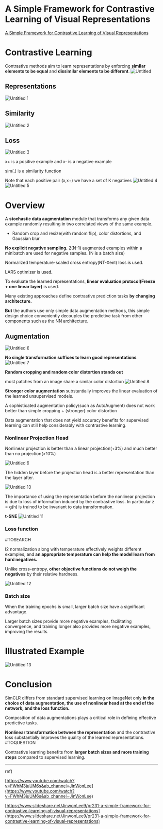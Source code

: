 # A Simple Framework for Contrastive Learning of Visual Representations

[A Simple Framework for Contrastive Learning of Visual Representations](https://arxiv.org/abs/2002.05709)

# Contrastive Learning

Contrastive methods aim to learn representations by enforcing **similar elements to be equal** and **dissimilar elements to be different**.
![Untitled](https://user-images.githubusercontent.com/69357689/156972258-0eb63be0-d2ed-4ef6-8abe-56e2d7c37084.png)


## Representations
![Untitled 1](https://user-images.githubusercontent.com/69357689/156972348-9e44ebef-c017-4ca2-adb9-e5d4e218ca46.png)


## Similarity
![Untitled 2](https://user-images.githubusercontent.com/69357689/156972358-04bd1d66-8f37-4ebb-908e-ecb1e61b9a78.png)


## Loss
![Untitled 3](https://user-images.githubusercontent.com/69357689/156972364-9b09936d-cfd0-4715-99c1-abf4e36fe47c.png)


x+ is a positive example and x- is a negative example

sim(.) is a similarity function

Note that each positive pair (x,x+) we have a set of K negatives
![Untitled 4](https://user-images.githubusercontent.com/69357689/156972395-5508c5ae-5406-4b3c-9bad-b6bbc6749a61.png)
![Untitled 5](https://user-images.githubusercontent.com/69357689/156972400-b6661226-7f63-4680-8930-29a552d3e56b.png)


# Overview

A **stochastic data augmentation** module that transforms any given data example randomly resulting in two correlated views of the same example.

- Random crop and resize(with random flip), color distortions, and Gaussian blur

**No explicit negative sampling.** 2(N-1) augmented examples within a minibatch are used for negative samples. (N is a batch size)

Normalized temperature-scaled cross entropy(NT-Xent) loss is used.

LARS optimizer is used.

To evaluate the learned representations, **linear evaluation protocol(Freeze + one linear layer)** is
used.

Many existing approaches define contrastive prediction tasks **by changing architecture.** 

**But** the authors use only simple data augmentation methods, this simple design choice conveniently decouples the predictive task from other components such as the NN architecture.

## Augmentation
![Untitled 6](https://user-images.githubusercontent.com/69357689/156972419-8211e53a-9381-4f69-b1a3-65ba0aaa0d4b.png)


**No single transformation suffices to learn good representations**
![Untitled 7](https://user-images.githubusercontent.com/69357689/156972431-428a8f62-e7b8-4529-8a3b-a84d388d69c8.png)

**Random cropping and random color distortion stands out**


most patches from an image share a similar color distortion
![Untitled 8](https://user-images.githubusercontent.com/69357689/156972443-b43681b0-b7a0-41b7-a4bb-8f47b3e04ab0.png)


**Stronger color augmentation** substantially improves the linear evaluation of the learned unsupervised models.

A sophisticated augmentation policy(such as AutoAugment) does not work better than simple cropping + (stronger) color distortion

Data augmentation that does not yield accuracy benefits for supervised learning can still help considerably with contrastive learning.

### Nonlinear Projection Head

Nonlinear projection is better than a linear projection(+3%) and much better than no projection(>10%)

![Untitled 9](https://user-images.githubusercontent.com/69357689/156972477-1a924596-993d-4f8a-a2c1-1bfd4229fc5b.png)

The hidden layer before the projection head is a better representation than the layer after.

![Untitled 10](https://user-images.githubusercontent.com/69357689/156972486-810dc369-6c04-4132-92b6-e173866e77b2.png)

The importance of using the representation before the nonlinear projection is due to loss of information induced by the contrastive loss. In particular z = g(h) is trained to be invariant to data
transformation.

**t-SNE**
![Untitled 11](https://user-images.githubusercontent.com/69357689/156972496-0616cee3-0352-4ed0-ae5a-67bae33213af.png)


### Loss function

#TOSEARCH

l2 normalization along with temperature effectively weights different examples, and **an appropriate temperature can help the model learn from hard negatives.**

Unlike cross-entropy, **other objective functions do not weigh the negatives** by their relative hardness.

![Untitled 12](https://user-images.githubusercontent.com/69357689/156972506-08832bf4-3db5-4d7d-bfd3-a994e12050da.png)

### Batch size

When the training epochs is small, larger batch size have a significant advantage.

Larger batch sizes provide more negative examples, facilitating convergence, and training longer also provides more negative examples, improving the results.

# Illustrated Example
![Untitled 13](https://user-images.githubusercontent.com/69357689/156972521-db5d4816-599e-4045-b36f-e32c268687fa.png)


# Conclusion

SimCLR differs from standard supervised learning on ImageNet only **in the choice of data augmentation, the use of nonlinear head at the end of the network, and the loss function.**

Composition of data augmentations plays a critical role in defining effective predictive tasks.

**Nonlinear transformation between the representation** and the contrastive loss substantially improves the quality of the learned representations. #TOQUESTION

Contrastive learning benefits from **larger batch sizes and more training steps** compared to supervised learning.

---

ref)

[https://www.youtube.com/watch?v=FWhM3juUM6s&ab_channel=JinWonLee](https://www.youtube.com/watch?v=FWhM3juUM6s&ab_channel=JinWonLee)

[https://www.slideshare.net/JinwonLee9/pr231-a-simple-framework-for-contrastive-learning-of-visual-representations](https://www.slideshare.net/JinwonLee9/pr231-a-simple-framework-for-contrastive-learning-of-visual-representations)
